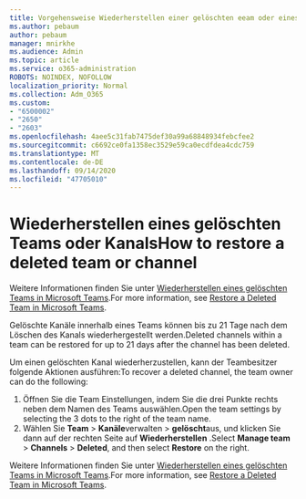 ```yaml
---
title: Vorgehensweise Wiederherstellen einer gelöschten eeam oder eines Kanals
ms.author: pebaum
author: pebaum
manager: mnirkhe
ms.audience: Admin
ms.topic: article
ms.service: o365-administration
ROBOTS: NOINDEX, NOFOLLOW
localization_priority: Normal
ms.collection: Adm_O365
ms.custom:
- "6500002"
- "2650"
- "2603"
ms.openlocfilehash: 4aee5c31fab7475def30a99a68848934febcfee2
ms.sourcegitcommit: c6692ce0fa1358ec3529e59ca0ecdfdea4cdc759
ms.translationtype: MT
ms.contentlocale: de-DE
ms.lasthandoff: 09/14/2020
ms.locfileid: "47705010"
---
```

# <a name="how-to-restore-a-deleted-team-or-channel"></a><span data-ttu-id="4a0cc-102">Wiederherstellen eines gelöschten Teams oder Kanals</span><span class="sxs-lookup"><span data-stu-id="4a0cc-102">How to restore a deleted team or channel</span></span>

<span data-ttu-id="4a0cc-103">Weitere Informationen finden Sie unter [Wiederherstellen eines gelöschten Teams in Microsoft Teams](https://blogs.technet.microsoft.com/skypehybridguy/2017/07/23/restoring-a-deleted-team-in-microsoft-teams).</span><span class="sxs-lookup"><span data-stu-id="4a0cc-103">For more information, see [Restore a Deleted Team in Microsoft Teams](https://blogs.technet.microsoft.com/skypehybridguy/2017/07/23/restoring-a-deleted-team-in-microsoft-teams).</span></span>

<span data-ttu-id="4a0cc-104">Gelöschte Kanäle innerhalb eines Teams können bis zu 21 Tage nach dem Löschen des Kanals wiederhergestellt werden.</span><span class="sxs-lookup"><span data-stu-id="4a0cc-104">Deleted channels within a team can be restored for up to 21 days after the channel has been deleted.</span></span>

<span data-ttu-id="4a0cc-105">Um einen gelöschten Kanal wiederherzustellen, kann der Teambesitzer folgende Aktionen ausführen:</span><span class="sxs-lookup"><span data-stu-id="4a0cc-105">To recover a deleted channel, the team owner can do the following:</span></span>

1. <span data-ttu-id="4a0cc-106">Öffnen Sie die Team Einstellungen, indem Sie die drei Punkte rechts neben dem Namen des Teams auswählen.</span><span class="sxs-lookup"><span data-stu-id="4a0cc-106">Open the team settings by selecting the 3 dots to the right of the team name.</span></span>
2. <span data-ttu-id="4a0cc-107">Wählen Sie **Team**  >  **Kanäle**verwalten  >  **gelöscht**aus, und klicken Sie dann auf der rechten Seite auf **Wiederherstellen** .</span><span class="sxs-lookup"><span data-stu-id="4a0cc-107">Select **Manage team** > **Channels** > **Deleted**, and then select **Restore** on the right.</span></span>

<span data-ttu-id="4a0cc-108">Weitere Informationen finden Sie unter [Wiederherstellen eines gelöschten Teams in Microsoft Teams](https://blogs.technet.microsoft.com/skypehybridguy/2017/07/23/restoring-a-deleted-team-in-microsoft-teams).</span><span class="sxs-lookup"><span data-stu-id="4a0cc-108">For more information, see [Restore a Deleted Team in Microsoft Teams](https://blogs.technet.microsoft.com/skypehybridguy/2017/07/23/restoring-a-deleted-team-in-microsoft-teams).</span></span>